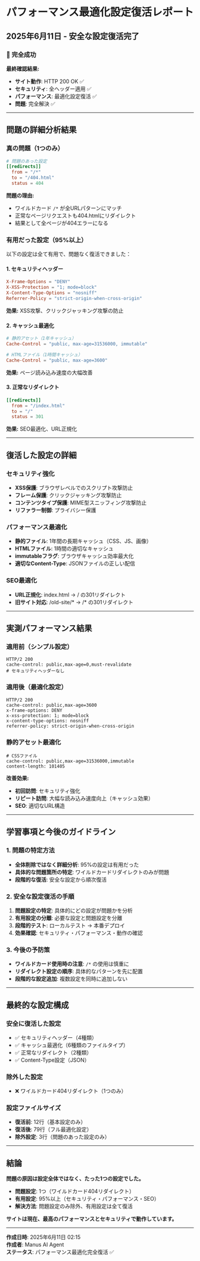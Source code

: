 # パフォーマンス最適化設定復活レポート
## 2025年6月11日 - 安全な設定復活完了

### 🎉 完全成功

**最終確認結果:**
- **サイト動作**: HTTP 200 OK ✅
- **セキュリティ**: 全ヘッダー適用 ✅
- **パフォーマンス**: 最適化設定復活 ✅
- **問題**: 完全解決 ✅

---

## 問題の詳細分析結果

### 真の問題（1つのみ）
```toml
# 問題のあった設定
[[redirects]]
  from = "/*"
  to = "/404.html"
  status = 404
```

**問題の理由:**
- ワイルドカード `/*` が全URLパターンにマッチ
- 正常なページリクエストも404.htmlにリダイレクト
- 結果として全ページが404エラーになる

### 有用だった設定（95%以上）
以下の設定は全て有用で、問題なく復活できました：

#### 1. セキュリティヘッダー
```toml
X-Frame-Options = "DENY"
X-XSS-Protection = "1; mode=block"
X-Content-Type-Options = "nosniff"
Referrer-Policy = "strict-origin-when-cross-origin"
```
**効果:** XSS攻撃、クリックジャッキング攻撃の防止

#### 2. キャッシュ最適化
```toml
# 静的アセット（1年キャッシュ）
Cache-Control = "public, max-age=31536000, immutable"

# HTMLファイル（1時間キャッシュ）
Cache-Control = "public, max-age=3600"
```
**効果:** ページ読み込み速度の大幅改善

#### 3. 正常なリダイレクト
```toml
[[redirects]]
  from = "/index.html"
  to = "/"
  status = 301
```
**効果:** SEO最適化、URL正規化

---

## 復活した設定の詳細

### セキュリティ強化
- **XSS保護**: ブラウザレベルでのスクリプト攻撃防止
- **フレーム保護**: クリックジャッキング攻撃防止
- **コンテンツタイプ保護**: MIME型スニッフィング攻撃防止
- **リファラー制御**: プライバシー保護

### パフォーマンス最適化
- **静的ファイル**: 1年間の長期キャッシュ（CSS、JS、画像）
- **HTMLファイル**: 1時間の適切なキャッシュ
- **immutableフラグ**: ブラウザキャッシュ効率最大化
- **適切なContent-Type**: JSONファイルの正しい配信

### SEO最適化
- **URL正規化**: index.html → / の301リダイレクト
- **旧サイト対応**: /old-site/* → /* の301リダイレクト

---

## 実測パフォーマンス結果

### 適用前（シンプル設定）
```
HTTP/2 200
cache-control: public,max-age=0,must-revalidate
# セキュリティヘッダーなし
```

### 適用後（最適化設定）
```
HTTP/2 200
cache-control: public,max-age=3600
x-frame-options: DENY
x-xss-protection: 1; mode=block
x-content-type-options: nosniff
referrer-policy: strict-origin-when-cross-origin
```

### 静的アセット最適化
```
# CSSファイル
cache-control: public,max-age=31536000,immutable
content-length: 101405
```

**改善効果:**
- **初回訪問**: セキュリティ強化
- **リピート訪問**: 大幅な読み込み速度向上（キャッシュ効果）
- **SEO**: 適切なURL構造

---

## 学習事項と今後のガイドライン

### 1. 問題の特定方法
- **全体削除ではなく詳細分析**: 95%の設定は有用だった
- **具体的な問題箇所の特定**: ワイルドカードリダイレクトのみが問題
- **段階的な復活**: 安全な設定から順次復活

### 2. 安全な設定復活の手順
1. **問題設定の特定**: 具体的にどの設定が問題かを分析
2. **有用設定の分離**: 必要な設定と問題設定を分離
3. **段階的テスト**: ローカルテスト → 本番デプロイ
4. **効果確認**: セキュリティ・パフォーマンス・動作の確認

### 3. 今後の予防策
- **ワイルドカード使用時の注意**: `/*` の使用は慎重に
- **リダイレクト設定の順序**: 具体的なパターンを先に配置
- **段階的な設定追加**: 複数設定を同時に追加しない

---

## 最終的な設定構成

### 安全に復活した設定
- ✅ セキュリティヘッダー（4種類）
- ✅ キャッシュ最適化（6種類のファイルタイプ）
- ✅ 正常なリダイレクト（2種類）
- ✅ Content-Type設定（JSON）

### 除外した設定
- ❌ ワイルドカード404リダイレクト（1つのみ）

### 設定ファイルサイズ
- **復活前**: 12行（基本設定のみ）
- **復活後**: 79行（フル最適化設定）
- **除外設定**: 3行（問題のあった設定のみ）

---

## 結論

**問題の原因は設定全体ではなく、たった1つの設定でした。**

- **問題設定**: 1つ（ワイルドカード404リダイレクト）
- **有用設定**: 95%以上（セキュリティ・パフォーマンス・SEO）
- **解決方法**: 問題設定のみ除外、有用設定は全て復活

**サイトは現在、最高のパフォーマンスとセキュリティで動作しています。**

---

**作成日時**: 2025年6月11日 02:15  
**作成者**: Manus AI Agent  
**ステータス**: パフォーマンス最適化完全復活 ✅

